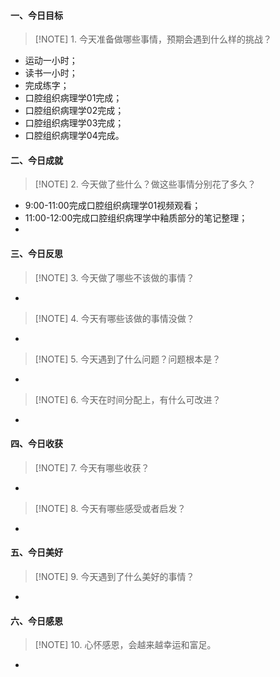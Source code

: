 #### 一、今日目标
> [!NOTE] 1. 今天准备做哪些事情，预期会遇到什么样的挑战？
* 运动一小时；
* 读书一小时；
* 完成练字；
* 口腔组织病理学01完成；
* 口腔组织病理学02完成；
* 口腔组织病理学03完成；
* 口腔组织病理学04完成。

#### 二、今日成就
> [!NOTE] 2. 今天做了些什么？做这些事情分别花了多久？
* 9:00-11:00完成口腔组织病理学01视频观看；
* 11:00-12:00完成口腔组织病理学中釉质部分的笔记整理；
* 

#### 三、今日反思
> [!NOTE] 3. 今天做了哪些不该做的事情？
* 
> [!NOTE] 4. 今天有哪些该做的事情没做？
* 
> [!NOTE] 5. 今天遇到了什么问题？问题根本是？
* 
> [!NOTE] 6. 今天在时间分配上，有什么可改进？
* 

#### 四、今日收获
> [!NOTE] 7. 今天有哪些收获？
* 
> [!NOTE] 8. 今天有哪些感受或者启发？
* 

#### 五、今日美好
> [!NOTE] 9. 今天遇到了什么美好的事情？
* 

#### 六、今日感恩
> [!NOTE] 10. 心怀感恩，会越来越幸运和富足。
* 